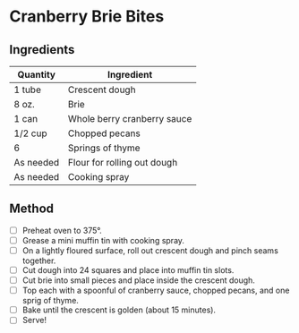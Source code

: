 # Cranberry Brie Bites

## Ingredients
| Quantity | Ingredient |
| --- | --- |
| 1 tube | Crescent dough |
| 8 oz. | Brie |
| 1 can | Whole berry cranberry sauce |
| 1/2 cup | Chopped pecans |
| 6 | Springs of thyme |
| As needed | Flour for rolling out dough |
| As needed | Cooking spray |

## Method
- [ ] Preheat oven to 375&deg;.
- [ ] Grease a mini muffin tin with cooking spray.
- [ ] On a lightly floured surface, roll out crescent dough and pinch seams together.
- [ ] Cut dough into 24 squares and place into muffin tin slots.
- [ ] Cut brie into small pieces and place inside the crescent dough.
- [ ] Top each with a spoonful of cranberry sauce, chopped pecans, and one sprig of thyme.
- [ ] Bake until the crescent is golden (about 15 minutes).
- [ ] Serve!
